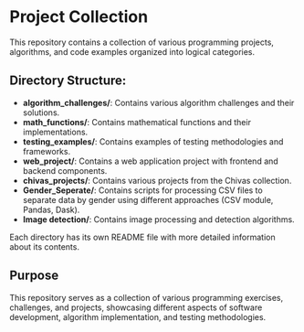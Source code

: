 # Project Collection

This repository contains a collection of various programming projects, algorithms, and code examples organized into logical categories.

## Directory Structure:

- **algorithm_challenges/**: Contains various algorithm challenges and their solutions.
- **math_functions/**: Contains mathematical functions and their implementations.
- **testing_examples/**: Contains examples of testing methodologies and frameworks.
- **web_project/**: Contains a web application project with frontend and backend components.
- **chivas_projects/**: Contains various projects from the Chivas collection.
- **Gender_Seperate/**: Contains scripts for processing CSV files to separate data by gender using different approaches (CSV module, Pandas, Dask).
- **Image detection/**: Contains image processing and detection algorithms.

Each directory has its own README file with more detailed information about its contents.

## Purpose

This repository serves as a collection of various programming exercises, challenges, and projects, showcasing different aspects of software development, algorithm implementation, and testing methodologies. 
